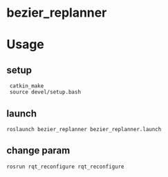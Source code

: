 # bezier_replanner
# Usage
## setup
```
 catkin_make
 source devel/setup.bash
```
## launch
```
roslaunch bezier_replanner bezier_replanner.launch
```
## change param
```
rosrun rqt_reconfigure rqt_reconfigure
```